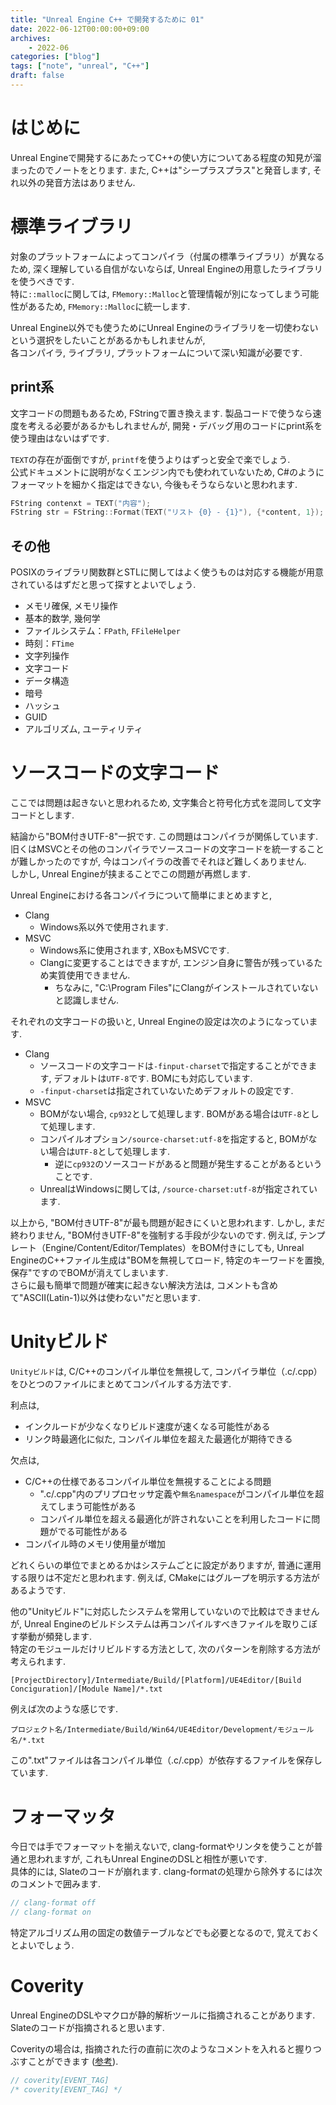 ```yaml
---
title: "Unreal Engine C++ で開発するために 01"
date: 2022-06-12T00:00:00+09:00
archives:
    - 2022-06
categories: ["blog"]
tags: ["note", "unreal", "C++"]
draft: false
---
```


# はじめに
Unreal Engineで開発するにあたってC++の使い方についてある程度の知見が溜まったのでノートをとります. また, C++は"シープラスプラス"と発音します, それ以外の発音方法はありません.

# 標準ライブラリ
対象のプラットフォームによってコンパイラ（付属の標準ライブラリ）が異なるため, 深く理解している自信がないならば, Unreal Engineの用意したライブラリを使うべきです.  
特に`::malloc`に関しては, `FMemory::Malloc`と管理情報が別になってしまう可能性があるため, `FMemory::Malloc`に統一します.

Unreal Engine以外でも使うためにUnreal Engineのライブラリを一切使わないという選択をしたいことがあるかもしれませんが,  
各コンパイラ, ライブラリ, プラットフォームについて深い知識が必要です.

## print系
文字コードの問題もあるため, FStringで置き換えます. 製品コードで使うなら速度を考える必要があるかもしれませんが, 開発・デバッグ用のコードにprint系を使う理由はないはずです.


`TEXT`の存在が面倒ですが, `printf`を使うよりはずっと安全で楽でしょう.  
公式ドキュメントに説明がなくエンジン内でも使われていないため, C#のようにフォーマットを細かく指定はできない, 今後もそうならないと思われます.

```cpp
FString contenxt = TEXT("内容");
FString str = FString::Format(TEXT("リスト {0} - {1}"), {*content, 1});
```

## その他
POSIXのライブラリ関数群とSTLに関してはよく使うものは対応する機能が用意されているはずだと思って探すとよいでしょう.

- メモリ確保, メモリ操作
- 基本的数学, 幾何学
- ファイルシステム：`FPath`, `FFileHelper`
- 時刻：`FTime`
- 文字列操作
- 文字コード
- データ構造
- 暗号
- ハッシュ
- GUID
- アルゴリズム, ユーティリティ

# ソースコードの文字コード
ここでは問題は起きないと思われるため, 文字集合と符号化方式を混同して文字コードとします.

結論から"BOM付きUTF-8"一択です. この問題はコンパイラが関係しています.  
旧くはMSVCとその他のコンパイラでソースコードの文字コードを統一することが難しかったのですが, 今はコンパイラの改善でそれほど難しくありません.  
しかし, Unreal Engineが挟まることでこの問題が再燃します.

Unreal Engineにおける各コンパイラについて簡単にまとめますと,

- Clang
  - Windows系以外で使用されます.
- MSVC
  - Windows系に使用されます, XBoxもMSVCです.
  - Clangに変更することはできますが, エンジン自身に警告が残っているため実質使用できません.
    - ちなみに, "C:\Program Files"にClangがインストールされていないと認識しません.

それぞれの文字コードの扱いと, Unreal Engineの設定は次のようになっています.
- Clang
  - ソースコードの文字コードは`-finput-charset`で指定することができます, デフォルトは`UTF-8`です. BOMにも対応しています.
  - `-finput-charset`は指定されていないためデフォルトの設定です.
- MSVC
  - BOMがない場合, `cp932`として処理します. BOMがある場合は`UTF-8`として処理します.
  - コンパイルオプション`/source-charset:utf-8`を指定すると, BOMがない場合は`UTF-8`として処理します.
    - 逆に`cp932`のソースコードがあると問題が発生することがあるということです.
  - UnrealはWindowsに関しては, `/source-charset:utf-8`が指定されています.

以上から, "BOM付きUTF-8"が最も問題が起きにくいと思われます. しかし, まだ終わりません, "BOM付きUTF-8"を強制する手段が少ないのです.
例えば, テンプレート（Engine/Content/Editor/Templates）をBOM付きにしても, Unreal EngineのC++ファイル生成は"BOMを無視してロード, 特定のキーワードを置換, 保存"ですのでBOMが消えてしまいます.  
さらに最も簡単で問題が確実に起きない解決方法は, コメントも含めて"ASCII(Latin-1)以外は使わない"だと思います.  

# Unityビルド
`Unityビルド`は, C/C++のコンパイル単位を無視して, コンパイラ単位（.c/.cpp）をひとつのファイルにまとめてコンパイルする方法です.

利点は,
- インクルードが少なくなりビルド速度が速くなる可能性がある
- リンク時最適化に似た, コンパイル単位を超えた最適化が期待できる

欠点は,
- C/C++の仕様であるコンパイル単位を無視することによる問題
  - ".c/.cpp"内のプリプロセッサ定義や`無名namespace`がコンパイル単位を超えてしまう可能性がある
  - コンパイル単位を超える最適化が許されないことを利用したコードに問題がでる可能性がある
- コンパイル時のメモリ使用量が増加

どれくらいの単位でまとめるかはシステムごとに設定がありますが, 普通に運用する限りは不定だと思われます. 例えば, CMakeにはグループを明示する方法があるようです.  

他の"Unityビルド"に対応したシステムを常用していないので比較はできませんが, Unreal Engineのビルドシステムは再コンパイルすべきファイルを取りこぼす挙動が頻発します.  
特定のモジュールだけリビルドする方法として, 次のパターンを削除する方法が考えられます.

`[ProjectDirectory]/Intermediate/Build/[Platform]/UE4Editor/[Build Conciguration]/[Module Name]/*.txt`

例えば次のような感じです.

`プロジェクト名/Intermediate/Build/Win64/UE4Editor/Development/モジュール名/*.txt`

この".txt"ファイルは各コンパイル単位（.c/.cpp）が依存するファイルを保存しています.

# フォーマッタ
今日では手でフォーマットを揃えないで, clang-formatやリンタを使うことが普通と思われますが, これもUnreal EngineのDSLと相性が悪いです.  
具体的には, Slateのコードが崩れます. clang-formatの処理から除外するには次のコメントで囲みます.

```cpp
// clang-format off
// clang-format on
```

特定アルゴリズム用の固定の数値テーブルなどでも必要となるので, 覚えておくとよいでしょう.

# Coverity
Unreal EngineのDSLやマクロが静的解析ツールに指摘されることがあります. Slateのコードが指摘されると思います.

Coverityの場合は, 指摘された行の直前に次のようなコメントを入れると握りつぶすことができます ([参考](https://doclazy.wordpress.com/2011/07/14/coverity-suppressing-false-positives-with-cod/)).
```cpp
// coverity[EVENT_TAG]
/* coverity[EVENT_TAG] */
```

